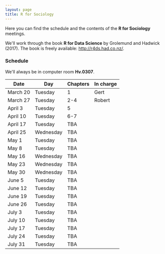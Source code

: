 ```yaml
---
layout: page
title: R for Sociology
---
```


Here you can find the schedule and the contents of the **R for Sociology** meetings. 

We'll work through the book **R for Data Science** by Grolemund and Hadwick (2017). The book is freely available: http://r4ds.had.co.nz/.

### Schedule
We'll always be in computer room **Hv.0307**.


|Date        |Day         |Chapters    |In charge
|--------    |--------    |--------    |---------
|March 20    |Tuesday     |1           |Gert
|March 27    |Tuesday     |2-4         |Robert
|April 3     |Tuesday     |5           |
|April 10    |Tuesday     |6-7         |
|April 17    |Tuesday     |TBA         |
|April 25    |Wednesday   |TBA         |
|May 1       |Tuesday     |TBA         |
|May 8       |Tuesday     |TBA         |
|May 16      |Wednesday   |TBA         |
|May 23      |Wednesday   |TBA         |
|May 30      |Wednesday   |TBA         |
|June 5      |Tuesday     |TBA         |
|June 12     |Tuesday     |TBA         |
|June 19     |Tuesday     |TBA         |
|June 26     |Tuesday     |TBA         |
|July 3      |Tuesday     |TBA         |
|July 10     |Tuesday     |TBA         |
|July 17     |Tuesday     |TBA         |
|July 24     |Tuesday     |TBA         |
|July 31     |Tuesday     |TBA         |
